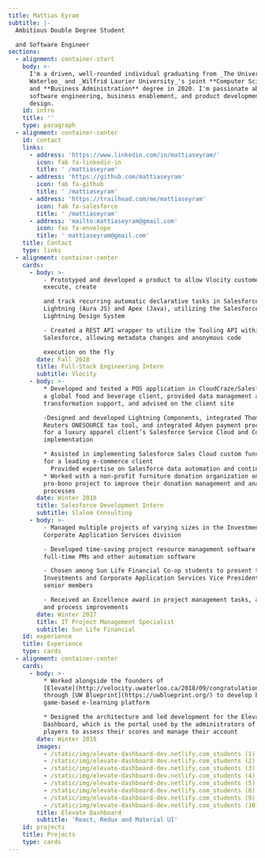 ```yaml
---
title: Mattias Eyram
subtitle: |-
  Ambitious Double Degree Student

  and Software Engineer
sections:
  - alignment: container-start
    body: >-
      I'm a driven, well-rounded individual graduating from _The University of
      Waterloo_ and _Wilfrid Laurier University_'s joint **Computer Science**
      and **Business Administration** degree in 2020. I'm passionate about
      software engineering, business enablement, and product development and
      design.
    id: intro
    title: ''
    type: paragraph
  - alignment: container-center
    id: contact
    links:
      - address: 'https://www.linkedin.com/in/mattiaseyram/'
        icon: fab fa-linkedin-in
        title: ' /mattiaseyram'
      - address: 'https://github.com/mattiaseyram'
        icon: fab fa-github
        title: ' /mattiaseyram'
      - address: 'https://trailhead.com/me/mattiaseyram'
        icon: fab fa-salesforce
        title: ' /mattiaseyram'
      - address: 'mailto:mattiaseyram@gmail.com'
        icon: fas fa-envelope
        title: ' mattiaseyram@gmail.com'
    title: Contact
    type: links
  - alignment: container-center
    cards:
      - body: >-
          - Prototyped and developed a product to allow Vlocity customers to
          execute, create 

          and track recurring automatic declarative tasks in Salesforce
          Lightning (Aura JS) and Apex (Java), utilizing the Salesforce
          Lightning Design System 

          - Created a REST API wrapper to utilize the Tooling API within
          Salesforce, allowing metadata changes and anonymous code 

          execution on the fly
        date: Fall 2018
        title: Full-Stack Engineering Intern
        subtitle: Vlocity
      - body: >-
          * Developed and tested a POS application in CloudCraze/Salesforce for
          a global food and beverage client, provided data management and
          transformation support, and advised on the client site

          -Designed and developed Lightning Components, integrated Thomson
          Reuters ONESOURCE tax tool, and integrated Adyen payment processing
          for a luxury apparel client’s Salesforce Service Cloud and Communities
          implementation

          * Assisted in implementing Salesforce Sales Cloud custom functionality
          for a leading e-commerce client
            Provided expertise on Salesforce data automation and continuous integration to other projects within Slalom
          * Worked with a non-profit furniture donation organization on a
          pro-bono project to improve their donation management and analytics
          processes
        date: Winter 2018
        title: Salesforce Development Intern
        subtitle: Slalom Consulting
      - body: >-
          - Managed multiple projects of varying sizes in the Investments and
          Corporate Application Services division

          - Developed time-saving project resource management software used by
          full-time PMs and other automation software

          - Chosen among Sun Life Financial Co-op students to present to
          Investments and Corporate Application Services Vice President and
          senior members

          - Received an Excellence award in project management tasks, automation
          and process improvements
        date: Winter 2017
        title: IT Project Management Specialist
        subtitle: Sun Life Financial
    id: experience
    title: Experience
    type: cards
  - alignment: container-center
    cards:
      - body: >-
          * Worked alongside the founders of
          [Elevate](http://velocity.uwaterloo.ca/2018/09/congratulations-to-elevate-for-taking-home-the-5k-accessibility-directorate-of-ontario-prize/)
          through [UW Blueprint](https://uwblueprint.org/) to develop Elevate’s
          game-based e-learning platform

          * Designed the architecture and led development for the Elevate
          Dashboard, which is the portal used by the administrators of the
          players to assess their scores and manage their account 
        date: Winter 2019
        images:
          - /static/img/elevate-dashboard-dev.netlify.com_students (1).png
          - /static/img/elevate-dashboard-dev.netlify.com_students (2).png
          - /static/img/elevate-dashboard-dev.netlify.com_students (3).png
          - /static/img/elevate-dashboard-dev.netlify.com_students (4).png
          - /static/img/elevate-dashboard-dev.netlify.com_students (5).png
          - /static/img/elevate-dashboard-dev.netlify.com_students (8).png
          - /static/img/elevate-dashboard-dev.netlify.com_students (9).png
          - /static/img/elevate-dashboard-dev.netlify.com_students (10).png
        title: Elevate Dashboard
        subtitle: 'React, Redux and Material UI'
    id: projects
    title: Projects
    type: cards
---
```


